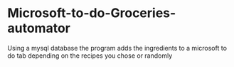 # Microsoft-to-do-Groceries-automator
Using a mysql database the program adds the ingredients to a microsoft to do tab depending on the recipes you chose or randomly
